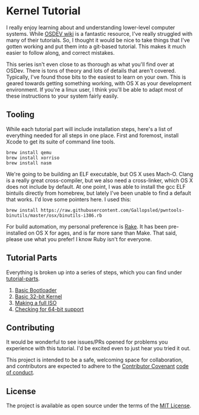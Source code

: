 # Kernel Tutorial

I really enjoy learning about and understanding lower-level computer systems. While [OSDEV wiki](http://wiki.osdev.org/Main_Page) is a fantastic resource, I've really struggled with many of their tutorials. So, I thought it would be nice to take things that I've gotten working and put them into a git-based tutorial. This makes it much easier to follow along, and correct mistakes.

This series isn't even close to as thorough as what you'll find over at OSDev. There is tons of theory and lots of details that aren't covered. Typically, I've found those bits to the easiest to learn on your own. This is geared towards getting something working, with OS X as your development environment. If you're a linux user, I think you'll be able to adapt most of these instructions to your system fairly easily.

## Tooling

While each tutorial part will include installation steps, here's a list of everything needed for all steps in one place. First and foremost, install Xcode to get its suite of command line tools.

    brew install qemu
    brew install xorriso
    brew install nasm

We're going to be building an ELF executable, but OS X uses Mach-O. Clang is a really great cross-compiler, but we also need a cross-linker, which OS X does not include by default. At one point, I was able to install the gcc ELF bintuils directly from homebrew, but lately I've been unable to find a default that works. I'd love some pointers here. I used this:

    brew install https://raw.githubusercontent.com/Gallopsled/pwntools-binutils/master/osx/binutils-i386.rb

For build automation, my personal preference is [Rake](https://github.com/ruby/rake). It has been pre-installed on OS X for ages, and is far more sane than Make. That said, please use what you prefer! I know Ruby isn't for everyone.

## Tutorial Parts

Everything is broken up into a series of steps, which you can find under [tutorial-parts](tutorial-parts).

1. [Basic Bootloader](tutorial-parts/1-grub.md)
2. [Basic 32-bit Kernel](tutorial-parts/2-basic-kernel.md)
3. [Making a full ISO](tutorial-parts/3-iso-kernel.md)
4. [Checking for 64-bit support](tutorial-parts/4-64-bit-check.md)

## Contributing

It would be wonderful to see issues/PRs opened for problems you experience with this tutorial. I'd be excited even to just hear you tried it out.

This project is intended to be a safe, welcoming space for collaboration, and contributors are expected to adhere to the [Contributor Covenant](http://contributor-covenant.org) [code of conduct](CODE_OF_CONDUCT.md).

## License

The project is available as open source under the terms of the [MIT License](http://opensource.org/licenses/MIT).
